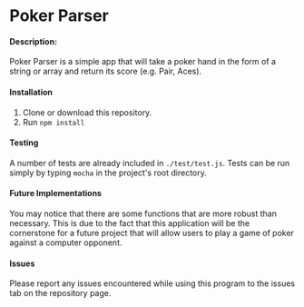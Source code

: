 <h1>Poker Parser</h1>
<h4>Description:</h4>

Poker Parser is a simple app that will take a poker hand in the form of a string or array and return its score (e.g. Pair, Aces).

<h4>Installation</h4>

1. Clone or download this repository.
2. Run <code>npm install</code>

<h4>Testing</h4>

A number of tests are already included in <code>./test/test.js</code>. Tests can be run simply by typing <code>mocha</code> in the project's root directory.

<h4>Future Implementations</h4>

You may notice that there are some functions that are more robust than necessary. This is due to the fact that this application will be the cornerstone for a future project that will allow users to play a game of poker against a computer opponent.

<h4>Issues</h4>

Please report any issues encountered while using this program to the issues tab on the repository page.
